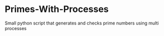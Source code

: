 # Primes-With-Processes
Small python script that generates and checks prime numbers using multi processes
